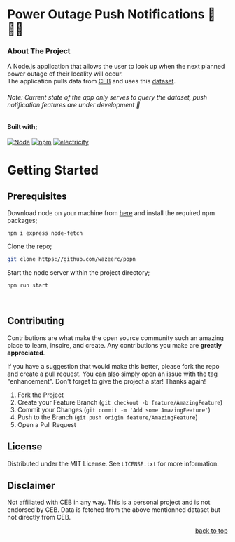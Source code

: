 <!-- ReadMe template forked from: https://github.com/othneildrew/Best-README-Template -->

<a name="readme-top"></a>
# Power Outage Push Notifications 🔌:mauritius:
<!-- ABOUT THE PROJECT -->

### About The Project

A Node.js application that allows the user to look up when the next planned power outage of their locality will occur.<br>
The application pulls data from [CEB](https://ceb.mu/customer-corner/power-outage-information) and uses this [dataset](https://github.com/MrSunshyne/mauritius-dataset-electricity).
###### Note: Current state of the app only serves to query the dataset, push notification features are under development 🚧 <br>

#### Built with;

[![Node][Node.js]][Node-url]
[![npm][npm]][npm-url]
[![electricity][electricity]][electricity-url]


<!-- GETTING STARTED -->
# Getting Started

## Prerequisites

Download node on your machine from [here](https://nodejs.org/en/download/) and install the required npm packages;

  ```
  npm i express node-fetch
  ```
  
  Clone the repo;

  ```sh
  git clone https://github.com/wazeerc/popn
  ```

Start the node server within the project directory;

  ```sh
  npm run start
  ``` 
  <br>

<!-- USAGE EXAMPLES -->
<!-- ## Usage


#### Features: -->



<!-- CONTRIBUTING -->
## Contributing

Contributions are what make the open source community such an amazing place to learn, inspire, and create. Any contributions you make are **greatly appreciated**.

If you have a suggestion that would make this better, please fork the repo and create a pull request. You can also simply open an issue with the tag "enhancement".
Don't forget to give the project a star! Thanks again!

1. Fork the Project
2. Create your Feature Branch (`git checkout -b feature/AmazingFeature`)
3. Commit your Changes (`git commit -m 'Add some AmazingFeature'`)
4. Push to the Branch (`git push origin feature/AmazingFeature`)
5. Open a Pull Request


<!-- LICENSE -->
## License

Distributed under the MIT License. See `LICENSE.txt` for more information.

## Disclaimer

Not affiliated with CEB in any way. This is a personal project and is not endorsed by CEB.
Data is fetched from the above mentionned dataset but not directly from CEB.

<p align="right"><a href="#readme-top">back to top</a></p>


<!-- MARKDOWN LINKS & IMAGES -->
[Node.js]: https://img.shields.io/badge/node.js-000000?style=for-the-badge&logo=nodedotjs&logoColor=white
[Node-url]: https://nodejs.org/
[npm]: https://img.shields.io/badge/npm-000000?style=for-the-badge&logo=npm&logoColor=white
[npm-url]: https://www.npmjs.com/
[electricity]: https://img.shields.io/badge/%E2%9A%A1-000000?style=for-the-badge&logo=power&logoColor=white
[electricity-url]: https://
